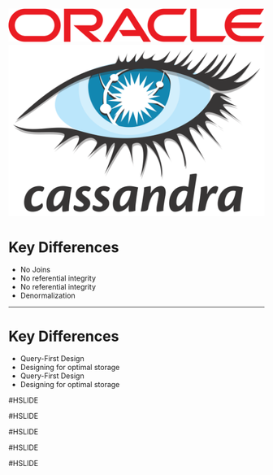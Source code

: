 ![ORACLE](pics/oracleLogo.png)
![CASSANDRA](pics/cassandraLogo.png)
---

# Key Differences
- No Joins
- No referential integrity
- No referential integrity
- Denormalization

---

# Key Differences
- Query-First Design
- Designing for optimal storage
- Query-First Design
- Designing for optimal storage




#HSLIDE


#HSLIDE


#HSLIDE

#HSLIDE


#HSLIDE
